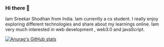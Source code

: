 ### Hi there 👋

Iam Sreekar Shodhan from India. Iam currently a cs student. I really enjoy exploring different technologies and share about my learnings online. Iam very much interested in web development , web3.0 and javaScript.

[![Anurag's GitHub stats](https://github-readme-stats.vercel.app/api?username=Sreekar-Shodhan)](https://github.com/anuraghazra/github-readme-stats)
